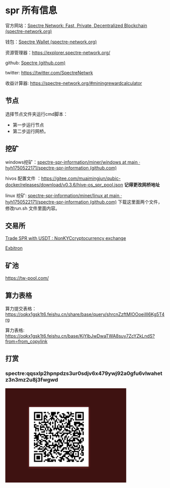 # spr 所有信息

官方网站：[Spectre Network: Fast, Private, Decentralized Blockchain (spectre-network.org)](https://spectre-network.org/)

钱包：[Spectre Wallet (spectre-network.org)](https://wallet.spectre-network.org/)

资源管理器：https://explorer.spectre-network.org/

github: [Spectre (github.com)](https://github.com/spectre-project)

twitter: https://twitter.com/SpectreNetwrk

收益计算器: https://spectre-network.org/#miningrewardcalculator

## 节点

选择节点文件夹运行cmd脚本：

* 第一步运行节点
* 第二步运行网桥。



## 挖矿

windows挖矿：[spectre-spr-information/miner/windows at main · hyh1750522171/spectre-spr-information (github.com)](https://github.com/hyh1750522171/spectre-spr-information/tree/main/miner/windows)

hivos 配置文件 ：https://gitee.com/muaimingjun/qubic-docker/releases/download/v0.3.6/hive-os_spr_pool.json **记得更改网桥地址**

linux 挖矿: [spectre-spr-information/miner/linux at main · hyh1750522171/spectre-spr-information (github.com)](https://github.com/hyh1750522171/spectre-spr-information/tree/main/miner/linux)   下载这里面两个文件，修改run.sh 文件里面内容。



## 交易所

[Trade SPR with USDT : NonKYCcryptocurrency exchange](https://nonkyc.io/market/SPR_USDT)

[Exbitron](https://exbitron.com/trade?market=SPR-USDT)



## 矿池

https://tw-pool.com/

## 算力表格

算力提交表格：https://oqkx1gsk1t6.feishu.cn/share/base/query/shrcnZzftMIOOoeiIll6Kg5T4rg

算力表格: https://oqkx1gsk1t6.feishu.cn/base/KjYlbJwDwaTWA8suy7ZcYZkLndS?from=from_copylink



##  打赏

###    spectre:qqsxlp2hpnpdzs3ur0sdjv6x479ywj92a0gfu6vlwahetz3n3mz2u8j3fwgwd

![打赏](https://github.com/hyh1750522171/spectre-spr-information/blob/main/docker/%E5%BE%AE%E4%BF%A1%E6%88%AA%E5%9B%BE_20240703173925.png)

